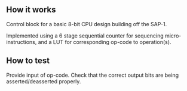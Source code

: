 <!---

This file is used to generate your project datasheet. Please fill in the information below and delete any unused
sections.

You can also include images in this folder and reference them in the markdown. Each image must be less than
512 kb in size, and the combined size of all images must be less than 1 MB.
-->

## How it works

Control block for a basic 8-bit CPU design building off the SAP-1.

Implemented using a 6 stage sequential counter for sequencing micro-instructions, and a LUT for corresponding op-code to operation(s).

## How to test

Provide input of op-code. Check that the correct output bits are being asserted/deasserted properly.
